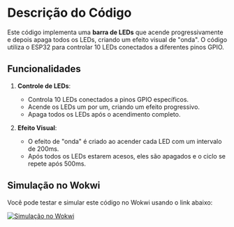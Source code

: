 # Descrição do Código

Este código implementa uma **barra de LEDs** que acende progressivamente e depois apaga todos os LEDs, criando um efeito visual de "onda". O código utiliza o ESP32 para controlar 10 LEDs conectados a diferentes pinos GPIO.

## Funcionalidades

1. **Controle de LEDs**:
   - Controla 10 LEDs conectados a pinos GPIO específicos.
   - Acende os LEDs um por um, criando um efeito progressivo.
   - Apaga todos os LEDs após o acendimento completo.

2. **Efeito Visual**:
   - O efeito de "onda" é criado ao acender cada LED com um intervalo de 200ms.
   - Após todos os LEDs estarem acesos, eles são apagados e o ciclo se repete após 500ms.

## Simulação no Wokwi

Você pode testar e simular este código no Wokwi usando o link abaixo:

[![Simulação no Wokwi](https://img.shields.io/badge/Simulação-Wokwi-blue)](https://wokwi.com/projects/423720209071389697)
